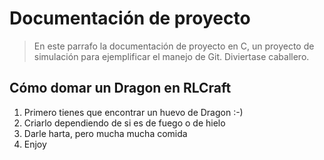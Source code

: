 # Documentación de proyecto

> En este parrafo la documentación de proyecto en C, un proyecto de simulación para ejemplificar el manejo de Git. Diviertase caballero.

## Cómo domar un Dragon en RLCraft

1. Primero tienes que encontrar un huevo de Dragon :-)
2. Criarlo dependiendo de si es de fuego o de hielo
3. Darle harta, pero mucha mucha comida
4. Enjoy
